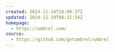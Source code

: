 ```yaml
---
created: 2024-11-14T10:00:37Z
updated: 2024-12-10T08:32:54Z
homepage:
  - https://umbrel.com/
source:
  - https://github.com/getumbrel/umbrel
---
```

